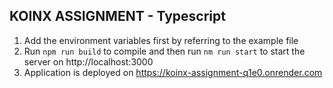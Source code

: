 ## KOINX ASSIGNMENT - Typescript
1. Add the environment variables first by referring to the example file
2. Run `npm run build` to compile and then run `nm run start` to start the server on http://localhost:3000
3. Application is deployed on https://koinx-assignment-q1e0.onrender.com
